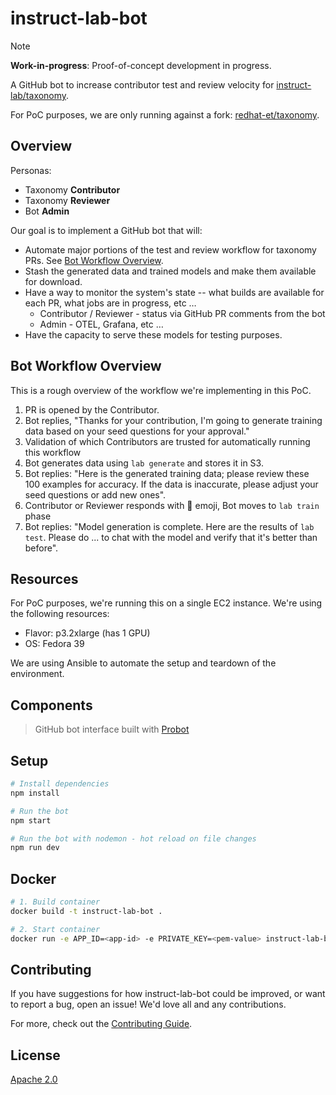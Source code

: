 # instruct-lab-bot

> [!NOTE]
> **Work-in-progress**: Proof-of-concept development in progress.

A GitHub bot to increase contributor test and review velocity for
[instruct-lab/taxonomy](https://github.com/instruct-lab/taxonomy).

For PoC purposes, we are only running against a fork:
[redhat-et/taxonomy](https://github.com/redhat-et/taxonomy).

## Overview

Personas:

- Taxonomy **Contributor**
- Taxonomy **Reviewer**
- Bot **Admin**

Our goal is to implement a GitHub bot that will:

- Automate major portions of the test and review workflow for taxonomy PRs. See [Bot Workflow Overview](#bot-workflow-overview).
- Stash the generated data and trained models and make them available for download.
- Have a way to monitor the system's state -- what builds are available for each PR, what jobs are in progress, etc …
  - Contributor / Reviewer - status via GitHub PR comments from the bot
  - Admin - OTEL, Grafana, etc …
- Have the capacity to serve these models for testing purposes.

## Bot Workflow Overview

This is a rough overview of the workflow we're implementing in this PoC.

1. PR is opened by the Contributor.
2. Bot replies, "Thanks for your contribution, I'm going to generate training data based on your seed questions for your approval."
3. Validation of which Contributors are trusted for automatically running this workflow
4. Bot generates data using `lab generate` and stores it in S3.
5. Bot replies: "Here is the generated training data; please review these 100 examples for accuracy. If the data is inaccurate, please adjust your seed questions or add new ones".
6. Contributor or Reviewer responds with 🚀 emoji, Bot moves to `lab train` phase
7. Bot replies: "Model generation is complete. Here are the results of `lab test`. Please do ... to chat with the model and verify that it's better than before".

## Resources

For PoC purposes, we're running this on a single EC2 instance. We're using the following resources:

- Flavor: p3.2xlarge (has 1 GPU)
- OS: Fedora 39

We are using Ansible to automate the setup and teardown of the environment.

## Components

> GitHub bot interface built with [Probot](https://github.com/probot/probot)

## Setup

```sh
# Install dependencies
npm install

# Run the bot
npm start

# Run the bot with nodemon - hot reload on file changes
npm run dev
```

## Docker

```sh
# 1. Build container
docker build -t instruct-lab-bot .

# 2. Start container
docker run -e APP_ID=<app-id> -e PRIVATE_KEY=<pem-value> instruct-lab-bot
```

## Contributing

If you have suggestions for how instruct-lab-bot could be improved, or want to report a bug, open an issue! We'd love all and any contributions.

For more, check out the [Contributing Guide](CONTRIBUTING.md).

## License

[Apache 2.0](LICENSE)
